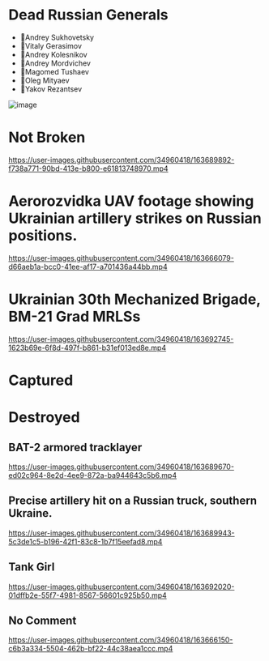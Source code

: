# Dead Russian Generals

- 🔹Andrey Sukhovetsky
- 🔹Vitaly Gerasimov
- 🔹Andrey Kolesnikov
- 🔹Andrey Mordvichev
- 🔹Magomed Tushaev
- 🔹Oleg Mityaev
- 🔹Yakov Rezantsev

![image](https://user-images.githubusercontent.com/34960418/163690544-4408a8a2-7822-45eb-ba52-183de10d20b4.png)


# Not Broken

https://user-images.githubusercontent.com/34960418/163689892-f738a771-90bd-413e-b800-e61813748970.mp4


# Aerorozvidka UAV footage showing Ukrainian artillery strikes on Russian positions. 

https://user-images.githubusercontent.com/34960418/163666079-d66aeb1a-bcc0-41ee-af17-a701436a44bb.mp4


# Ukrainian 30th Mechanized Brigade, BM-21 Grad MRLSs

https://user-images.githubusercontent.com/34960418/163692745-1623b69e-6f8d-497f-b861-b31ef013ed8e.mp4




# Captured

# Destroyed

## BAT-2 armored tracklayer

https://user-images.githubusercontent.com/34960418/163689670-ed02c964-8e2d-4ee9-872a-ba944643c5b6.mp4


## Precise artillery hit on a Russian truck, southern Ukraine.

https://user-images.githubusercontent.com/34960418/163689943-5c3de1c5-b196-42f1-83c8-1b7f15eefad8.mp4


## Tank Girl

https://user-images.githubusercontent.com/34960418/163692020-01dffb2e-55f7-4981-8567-56601c925b50.mp4


## No Comment

https://user-images.githubusercontent.com/34960418/163666150-c6b3a334-5504-462b-bf22-44c38aea1ccc.mp4

